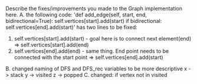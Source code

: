 Describe the fixes/improvements you made to the Graph implementation here.
A. the following code: 
'def add_edge(self, start, end, bidirectional=True):
        self.vertices[start].add(start)
        if bidirectional:
            self.vertices[end].add(start)'
has two lines to be fixed: 
1. self.vertices[start].add(start) - goal here is to connect next element(end)
=> self.vertices[start].add(end)
2. self.vertices[end].add(end) - same thing. End point needs to be connected with the start point
=> self.vertices[end].add(start)

B. changed naming of DFS and DFS_rec variables to be more descriptive
x -> stack
y -> visited
z -> popped
C. changed:  if vertex not in visited 
